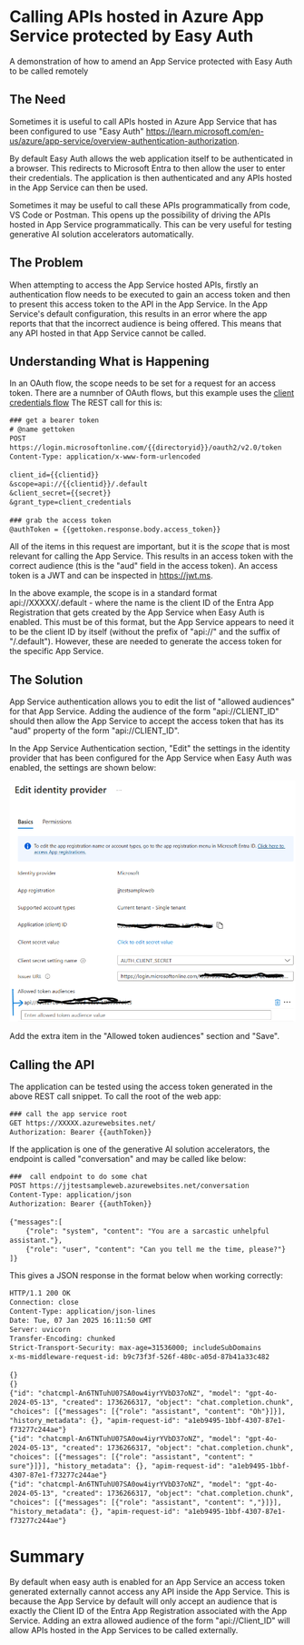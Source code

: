 # Calling APIs hosted in Azure App Service protected by Easy Auth
A demonstration of how to amend an App Service protected with Easy Auth to be called remotely

## The Need
Sometimes it is useful to call APIs hosted in Azure App Service that has been configured to use "Easy Auth" https://learn.microsoft.com/en-us/azure/app-service/overview-authentication-authorization. 

By default Easy Auth allows the web application itself to be authenticated in a browser. This redirects to Microsoft Entra to then allow the user to enter their credentials. The application is then authenticated and any APIs hosted in the App Service can then be used. 

Sometimes it may be useful to call these APIs programmatically from code, VS Code or Postman. This opens up the possibility of driving the APIs hosted in App Service programmatically. This can be very useful for testing generative AI solution accelerators automatically.

## The Problem
When attempting to access the App Service hosted APIs, firstly an authentication flow needs to be executed to gain an access token and then to present this access token to the API in the App Service. In the App Service's default configuration, this results in an error where the app reports that that the incorrect audience is being offered. This means that any API hosted in that App Service cannot be called.

## Understanding What is Happening
In an OAuth flow, the scope needs to be set for a request for an access token. There are a numnber of OAuth flows, but this example uses the [client credentials flow](https://learn.microsoft.com/en-us/entra/identity-platform/v2-oauth2-client-creds-grant-flow)  The REST call for this is:

```
### get a bearer token
# @name gettoken
POST https://login.microsoftonline.com/{{directoryid}}/oauth2/v2.0/token
Content-Type: application/x-www-form-urlencoded

client_id={{clientid}}
&scope=api://{{clientid}}/.default
&client_secret={{secret}}
&grant_type=client_credentials

### grab the access token
@authToken = {{gettoken.response.body.access_token}}
```

All of the items in this request are important, but it is the *scope* that is most relevant for calling the App Service. This results in an access token with the correct audience (this is the "aud" field in the access token). An access token is a JWT and can be inspected in https://jwt.ms.

In the above example, the scope is in a standard format api://XXXXX/.default - where the name is the client ID of the Entra App Registration that gets created by the App Service when Easy Auth is enabled. This must be of this format, but the App Service appears to need it to be the client ID by itself (without the prefix of "api://" and the suffix of "/.default"). However, these are needed to generate the access token for the specific App Service.

## The Solution
App Service authentication allows you to edit the list of "allowed audiences" for that App Service. Adding the audience of the form "api://CLIENT_ID" should then allow the App Service to accept the access token that has its "aud" property of the form "api://CLIENT_ID".

In the App Service Authentication section, "Edit" the settings in the identity provider that has been configured for the App Service when Easy Auth was enabled, the settings are shown below: 

![alt text](./app-service-easy-auth-allowed-audiences.png "Edit allowed audiences")

Add the extra item in the "Allowed token audiences" section and "Save".

## Calling the API
The application can be tested using the access token generated in the above REST call snippet. To call the root of the web app:

```
### call the app service root
GET https://XXXXX.azurewebsites.net/
Authorization: Bearer {{authToken}}
```

If the application is one of the generative AI solution accelerators, the endpoint is called "conversation" and may be called like below:
```
###  call endpoint to do some chat
POST https://jjtestsampleweb.azurewebsites.net/conversation
Content-Type: application/json
Authorization: Bearer {{authToken}}

{"messages":[
    {"role": "system", "content": "You are a sarcastic unhelpful assistant."},
    {"role": "user", "content": "Can you tell me the time, please?"}
]}
```
This gives a JSON response in the format below when working correctly:
```
HTTP/1.1 200 OK
Connection: close
Content-Type: application/json-lines
Date: Tue, 07 Jan 2025 16:11:50 GMT
Server: uvicorn
Transfer-Encoding: chunked
Strict-Transport-Security: max-age=31536000; includeSubDomains
x-ms-middleware-request-id: b9c73f3f-526f-480c-a05d-87b41a33c482

{}
{}
{"id": "chatcmpl-An6TNTuhU07SA0ow4iyrYVbD37oNZ", "model": "gpt-4o-2024-05-13", "created": 1736266317, "object": "chat.completion.chunk", "choices": [{"messages": [{"role": "assistant", "content": "Oh"}]}], "history_metadata": {}, "apim-request-id": "a1eb9495-1bbf-4307-87e1-f73277c244ae"}
{"id": "chatcmpl-An6TNTuhU07SA0ow4iyrYVbD37oNZ", "model": "gpt-4o-2024-05-13", "created": 1736266317, "object": "chat.completion.chunk", "choices": [{"messages": [{"role": "assistant", "content": " sure"}]}], "history_metadata": {}, "apim-request-id": "a1eb9495-1bbf-4307-87e1-f73277c244ae"}
{"id": "chatcmpl-An6TNTuhU07SA0ow4iyrYVbD37oNZ", "model": "gpt-4o-2024-05-13", "created": 1736266317, "object": "chat.completion.chunk", "choices": [{"messages": [{"role": "assistant", "content": ","}]}], "history_metadata": {}, "apim-request-id": "a1eb9495-1bbf-4307-87e1-f73277c244ae"}

```

# Summary
By default when easy auth is enabled for an App Service an access token generated externally cannot access any API inside the App Service. This is because the App Service by default will only accept an audience that is exactly the Client ID of the Entra App Registration associated with the App Service. Adding an extra allowed audience of the form "api://Client_ID" will allow APIs hosted in the App Services to be called externally.
